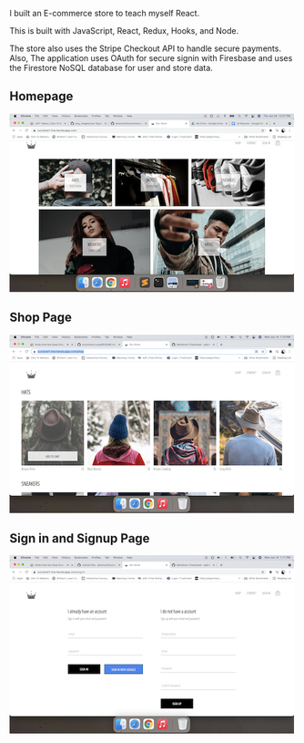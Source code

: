 I built an E-commerce store to teach myself React. 

This is built with JavaScript, React, Redux, Hooks, and Node. 

The store also uses the Stripe Checkout API to handle secure payments. Also, The application uses OAuth for secure signin with Firesbase and uses the Firestore NoSQL database for user and store data.

## Homepage

![Home](https://github.com/jeremysb1/png_images/blob/main/ourstore.home.png)

## Shop Page

![Shopage](https://github.com/jeremysb1/png_images/blob/main/Shop%20Page.png)

## Sign in and Signup Page

![Signin](https://github.com/jeremysb1/png_images/blob/main/User%20Signin.png)
